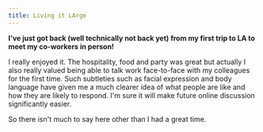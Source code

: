 ```yaml
---
title: Living it LArge
---
```


**I've just got back (well technically not back yet) from my first trip to LA to meet my co-workers in person!**

I really enjoyed it. The hospitality, food and party was great but actually I also really valued being able to talk work face-to-face with my colleagues for the first time. Such subtleties such as facial expression and body language have given me a much clearer idea of what people are like and how they are likely to respond. I'm sure it will make future online discussion significantly easier.

So there isn't much to say here other than I had a great time.